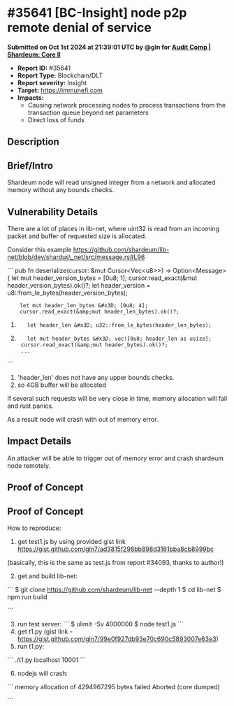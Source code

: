 # #35641 \[BC-Insight] node p2p remote denial of service

**Submitted on Oct 1st 2024 at 21:39:01 UTC by @gln for** [**Audit Comp | Shardeum: Core II**](https://immunefi.com/audit-competition/shardeum-core-ii-boost)

* **Report ID:** #35641
* **Report Type:** Blockchain/DLT
* **Report severity:** Insight
* **Target:** https://immunefi.com
* **Impacts:**
  * Causing network processing nodes to process transactions from the transaction queue beyond set parameters
  * Direct loss of funds

## Description

## Brief/Intro

Shardeum node will read unsigned integer from a network and allocated memory without any bounds checks.

## Vulnerability Details

There are a lot of places in lib-net, where uint32 is read from an incoming packet and buffer of requested size is allocated.

Consider this example https://github.com/shardeum/lib-net/blob/dev/shardus\_net/src/message.rs#L96

\`\`\` pub fn deserialize(cursor: \&mut Cursor\<Vec\<u8>>) -> Option\<Message> { let mut header\_version\_bytes = \[0u8; 1]; cursor.read\_exact(\&mut header\_version\_bytes).ok()?; let header\_version = u8::from\_le\_bytes(header\_version\_bytes);

```
    let mut header_len_bytes &#x3D; [0u8; 4];
    cursor.read_exact(&amp;mut header_len_bytes).ok()?;
```

1. ```
      let header_len &#x3D; u32::from_le_bytes(header_len_bytes);
   ```
2. ```
      let mut header_bytes &#x3D; vec![0u8; header_len as usize];
    cursor.read_exact(&amp;mut header_bytes).ok()?;
    ...
   ```

\`\`\`

1. 'header\_len' does not have any upper bounds checks.
2. so 4GB buffer will be allocated

If several such requests will be very close in time, memory allocation will fail and rust panics.

As a result node will crash with out of memory error.

## Impact Details

An attacker will be able to trigger out of memory error and crash shardeum node remotely.

## Proof of Concept

## Proof of Concept

How to reproduce:

1. get test1.js by using provided gist link https://gist.github.com/gln7/ad3815f298bb898d3161bba8cb8999bc

(basically, this is the same as test.js from report #34093, thanks to author!)

2. get and build lib-net:

\`\`\` $ git clone https://github.com/shardeum/lib-net --depth 1 $ cd lib-net $ npm run build

\`\`\`

3. run test server: \`\`\` $ ulimit -Sv 4000000 $ node test1.js \`\`\`
4. get t1.py (gist link - https://gist.github.com/gln7/99e0f927db93e70c690c5893007e63e3)
5. run t1.py:

\`\`\` ./t1.py localhost 10001 \`\`\`

6. nodejs will crash:

\`\`\` memory allocation of 4294967295 bytes failed Aborted (core dumped)

\`\`\`
